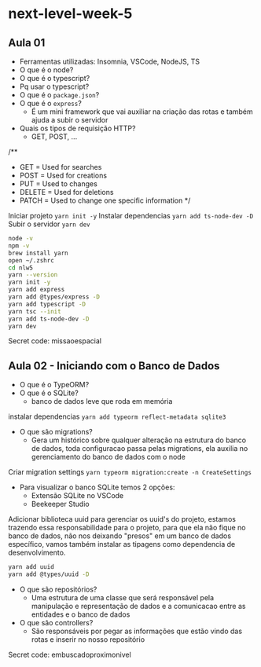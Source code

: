 # next-level-week-5

## Aula 01
* Ferramentas utilizadas: Insomnia, VSCode, NodeJS, TS
* O que é o node?
* O que é o typescript?
* Pq usar o typescript?
* O que é o `package.json`?
* O que é o `express`?
  * É um mini framework que vai auxiliar na criação das rotas e também ajuda a subir o servidor
* Quais os tipos de requisição HTTP?
  * GET, POST, ...

/**
 * GET = Used for searches
 * POST = Used for creations
 * PUT = Used to changes
 * DELETE = Used for deletions
 * PATCH = Used to change one specific information
 */

Iniciar projeto `yarn init -y`
Instalar dependencias `yarn add ts-node-dev -D`
Subir o servidor `yarn dev`

```bash
node -v
npm -v
brew install yarn
open ~/.zshrc
cd nlw5
yarn --version
yarn init -y
yarn add express
yarn add @types/express -D
yarn add typescript -D
yarn tsc --init
yarn add ts-node-dev -D
yarn dev
```
Secret code: missaoespacial

## Aula 02 - Iniciando com o Banco de Dados

* O que é o TypeORM?
* O que é o SQLite?
  * banco de dados leve que roda em memória

instalar dependencias `yarn add typeorm reflect-metadata sqlite3`

* O que são migrations?
  * Gera um histórico sobre qualquer alteração na estrutura do banco de dados, toda configuracao passa pelas migrations, ela auxilia no gerenciamento do banco de dados com o node

Criar migration settings `yarn typeorm migration:create -n CreateSettings`

* Para visualizar o banco SQLite temos 2 opções:
  * Extensão SQLite no VSCode
  * Beekeeper Studio

Adicionar biblioteca uuid para gerenciar os uuid's do projeto, estamos trazendo essa responsabilidade para o projeto, para que ela não fique no banco de dados, não nos deixando "presos" em um banco de dados específico, vamos também instalar as tipagens como dependencia de desenvolvimento.
```bash
yarn add uuid
yarn add @types/uuid -D
```

* O que são repositórios?
  * Uma estrutura de uma classe que será responsável pela manipulação e representação de dados e a comunicacao entre as entidades e o banco de dados 
* O que são controllers?
  * São responsáveis por pegar as informações que estão vindo das rotas e inserir no nosso repositório

Secret code: embuscadoproximonivel